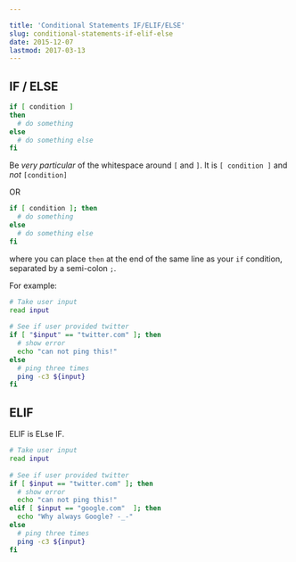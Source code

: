 ```yaml
---

title: 'Conditional Statements IF/ELIF/ELSE'
slug: conditional-statements-if-elif-else
date: 2015-12-07
lastmod: 2017-03-13
---
```


IF / ELSE
---

```bash
if [ condition ]
then
  # do something
else
  # do something else
fi
```

Be _very particular_ of the whitespace around `[` and `]`. It is `[ condition ]` and _not_ `[condition]` 

OR

```bash
if [ condition ]; then
  # do something
else
  # do something else
fi
```

where you can place `then` at the end of the same line as your `if` condition, separated by a semi-colon `;`.  

For example:

```bash
# Take user input
read input
    
# See if user provided twitter
if [ "$input" == "twitter.com" ]; then
  # show error
  echo "can not ping this!"
else
  # ping three times
  ping -c3 ${input}
fi
```

ELIF
---
ELIF is ELse IF.

```bash
# Take user input
read input
    
# See if user provided twitter
if [ $input == "twitter.com" ]; then
  # show error
  echo "can not ping this!"
elif [ $input == "google.com"  ]; then 
  echo "Why always Google? -_-"
else
  # ping three times
  ping -c3 ${input}
fi
```

